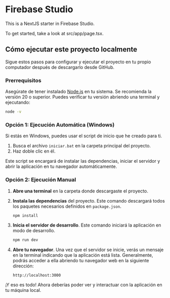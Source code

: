 # Firebase Studio

This is a NextJS starter in Firebase Studio.

To get started, take a look at src/app/page.tsx.

## Cómo ejecutar este proyecto localmente

Sigue estos pasos para configurar y ejecutar el proyecto en tu propio computador después de descargarlo desde GitHub.

### Prerrequisitos

Asegúrate de tener instalado [Node.js](https://nodejs.org/) en tu sistema. Se recomienda la versión 20 o superior. Puedes verificar tu versión abriendo una terminal y ejecutando:
```bash
node -v
```

### Opción 1: Ejecución Automática (Windows)

Si estás en Windows, puedes usar el script de inicio que he creado para ti.

1.  Busca el archivo `iniciar.bat` en la carpeta principal del proyecto.
2.  Haz doble clic en él.

Este script se encargará de instalar las dependencias, iniciar el servidor y abrir la aplicación en tu navegador automáticamente.

### Opción 2: Ejecución Manual

1.  **Abre una terminal** en la carpeta donde descargaste el proyecto.

2.  **Instala las dependencias** del proyecto. Este comando descargará todos los paquetes necesarios definidos en `package.json`.
    ```bash
    npm install
    ```

3.  **Inicia el servidor de desarrollo**. Este comando iniciará la aplicación en modo de desarrollo.
    ```bash
    npm run dev
    ```

4.  **Abre tu navegador**. Una vez que el servidor se inicie, verás un mensaje en la terminal indicando que la aplicación está lista. Generalmente, podrás acceder a ella abriendo tu navegador web en la siguiente dirección:
    ```
    http://localhost:3000
    ```

¡Y eso es todo! Ahora deberías poder ver y interactuar con la aplicación en tu máquina local.
